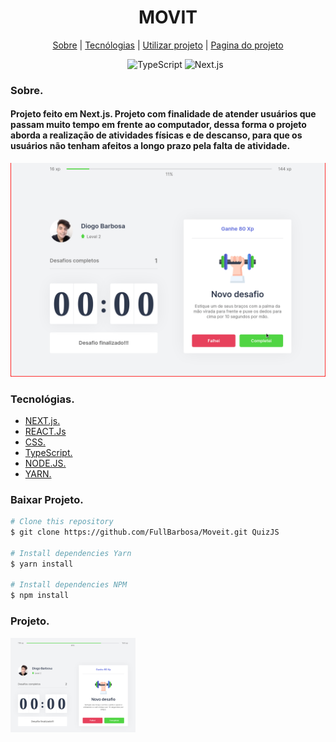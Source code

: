 <div>
  <h1 align="center">MOVIT</h1>
  
  <div align="center">

  <a href="#sobre">Sobre</a> 
    |
  <a href="#tecnologias">Tecnólogias</a>
    |
  <a href="#dependencias">Utilizar projeto</a>
    |
  <a href="#Projeto">Pagina do projeto</a>

  </div>
</div>

<div >
<ul align="center">
  <img src="https://img.shields.io/badge/TypeScript-007ACC?style=for-the-badge&logo=typescript&logoColor=white"
        alt="TypeScript">
  <img src="https://img.shields.io/badge/next.js-000000?style=for-the-badge&logo=next.js&logoColor=white" alt="Next.js">
</ul>

</div>


<div>
  <h3>Sobre.</h3>
  <h4 id="sobre" > <b>Projeto feito em Next.js.</b>
    Projeto com finalidade de atender usuários que passam muito tempo em frente ao computador, dessa forma o projeto aborda a realização de atividades físicas e de descanso, para que os usuários não tenham afeitos a longo prazo pela falta de atividade.</h4>

  <img src="./public/img/Moveitt.gif" alt="Gif">
</div>


<div id="tecnologias">
  <h3>Tecnológias.</h3>
  <ul>
    <li>
      <a href="https://nextjs.org/">NEXT.js.
      </a>
    </li>
    <li>
      <a href="https://pt-br.reactjs.org/docs/getting-started.html">REACT.Js
      </a>
    </li>
    <li>
      <a href="https://developer.mozilla.org/pt-BR/docs/Web/CSS">
        CSS.
      </a>
    </li>
    <li>
      <a href="https://www.typescriptlang.org/">
        TypeScript.
      </a>
    </li>
    <li>
      <a href="https://nodejs.org/pt-br/docs/">
        NODE.JS.
      </a>
    </li>
    <li>
      <a href="https://classic.yarnpkg.com/en/docs/">
        YARN.
      </a>
    </li>
  </ul>
  
</div>

<div id="dependencias">

<h3>Baixar Projeto.</h3>  

```bash
# Clone this repository
$ git clone https://github.com/FullBarbosa/Moveit.git QuizJS

# Install dependencies Yarn
$ yarn install

# Install dependencies NPM
$ npm install 
```
 </div>


<div id="Projeto">
  <h3>Projeto.</h3>
  <a href="https://moveit-lac.vercel.app/">
  <img width="200px" src="./public/img/movit.png" alt="Imagem de pagina web">
  </a>
</div>